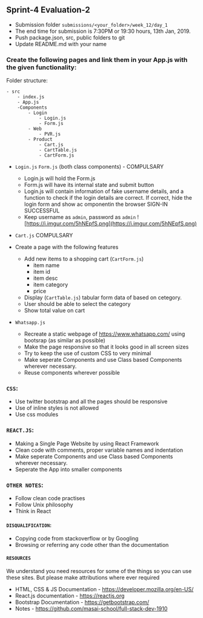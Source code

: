 ## Sprint-4 Evaluation-2

- Submission folder `submissions/<your_folder>/week_12/day_1`
- The end time for submission is 7:30PM or 19:30 hours, 13th Jan, 2019.
- Push package.json, src, public folders to git 
- Update README.md with your name

###  Create the following pages and link them in your App.js with the given functionality:

Folder structure:
```
- src
    - index.js
    - App.js
    -Components
        - Login
            - Login.js
            - Form.js
        - Web
            - PVR.js
        - Product
            - Cart.js
            - CartTable.js
            - CartForm.js

```

- `Login.js` `Form.js` (both class components) - COMPULSARY
  - Login.js will hold the Form.js
  - Form.js will have its internal state and submit button
  - Login.js will contain information of fake username details, and a function to check if the login details are correct. If correct, hide the login form and show ac omponentin the browser SIGN-IN SUCCESSFUL
  - Keep username as `admin`, password as `admin`
  ![https://i.imgur.com/5hNEpfS.png](https://i.imgur.com/5hNEpfS.png)

- `Cart.js` COMPULSARY
- Create a page with the following features 
    - Add new items to a shopping cart (`CartForm.js`)
        - item name
        - item id
        - item desc
        - item category
        - price
    - Display (`CartTable.js`) tabular form data of based on cetegory. 
    - User should be able to select the category
    - Show total value on cart

- `Whatsapp.js`
  - Recreate a static webpage of https://www.whatsapp.com/ using bootsrap (as similar as possible)
  - Make the page responsive so that it looks good in all screen sizes
  - Try to keep the use of custom CSS to very minimal
  - Make seperate Components and use Class based Components wherever necessary. 
  - Reuse components wherever possible



### `CSS`:
- Use twitter bootstrap and all the pages should be responsive
- Use of inline styles is not allowed
- Use css modules

### `REACT.JS`:
- Making a Single Page Website by using React Framework
- Clean code with comments, proper variable names and indentation
- Make seperate Components and use Class based Components wherever necessary. 
- Seperate the App into smaller components


### `OTHER NOTES`:
- Follow clean code practises
- Follow Unix philosophy
- Think in React

#### `DISQUALIFICATION`:

- Copying code from stackoverflow or by Googling
- Browsing or referring any code other than the documentation

#### `RESOURCES`

We understand you need resources for some of the things so you can use these sites. But please make attributions where ever required

- HTML, CSS & JS Documentation - <https://developer.mozilla.org/en-US/>
- React.js documentation - <https://reactjs.org>
- Bootstrap Documentation - https://getbootstrap.com/
- Notes - https://github.com/masai-school/full-stack-dev-1910
